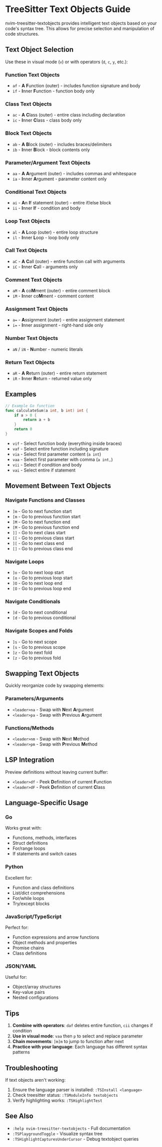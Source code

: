 # TreeSitter Text Objects Guide

nvim-treesitter-textobjects provides intelligent text objects based on your code's syntax tree. This allows for precise selection and manipulation of code structures.

## Text Object Selection

Use these in visual mode (`v`) or with operators (`d`, `c`, `y`, etc.):

### Function Text Objects
- `af` - **A** **F**unction (outer) - includes function signature and body
- `if` - **I**nner **F**unction - function body only

### Class Text Objects  
- `ac` - **A** **C**lass (outer) - entire class including declaration
- `ic` - **I**nner **C**lass - class body only

### Block Text Objects
- `ab` - **A** **B**lock (outer) - includes braces/delimiters
- `ib` - **I**nner **B**lock - block contents only

### Parameter/Argument Text Objects
- `aa` - **A** **A**rgument (outer) - includes commas and whitespace
- `ia` - **I**nner **A**rgument - parameter content only

### Conditional Text Objects
- `ai` - **A**n **I**f statement (outer) - entire if/else block
- `ii` - **I**nner **I**f - condition and body

### Loop Text Objects
- `al` - **A** **L**oop (outer) - entire loop structure
- `il` - **I**nner **L**oop - loop body only

### Call Text Objects
- `aC` - **A** **C**all (outer) - entire function call with arguments
- `iC` - **I**nner **C**all - arguments only

### Comment Text Objects
- `aM` - **A** co**M**ment (outer) - entire comment block
- `iM` - **I**nner co**M**ment - comment content

### Assignment Text Objects
- `a=` - **A**ssignment (outer) - entire assignment statement
- `i=` - **I**nner assignment - right-hand side only

### Number Text Objects
- `aN` / `iN` - **N**umber - numeric literals

### Return Text Objects
- `aR` - **A** **R**eturn (outer) - entire return statement
- `iR` - **I**nner **R**eturn - returned value only

## Examples

```go
// Example Go function
func calculateSum(a int, b int) int {
    if a > 0 {
        return a + b
    }
    return 0
}
```

- `vif` - Select function body (everything inside braces)
- `vaf` - Select entire function including signature
- `via` - Select first parameter content (`a int`)
- `vaa` - Select first parameter with comma (`a int,`)
- `vii` - Select if condition and body
- `vai` - Select entire if statement

## Movement Between Text Objects

### Navigate Functions and Classes
- `]m` - Go to next function start
- `[m` - Go to previous function start  
- `]M` - Go to next function end
- `[M` - Go to previous function end
- `]]` - Go to next class start
- `[[` - Go to previous class start
- `][` - Go to next class end
- `[]` - Go to previous class end

### Navigate Loops
- `]o` - Go to next loop start
- `[o` - Go to previous loop start
- `]O` - Go to next loop end
- `[O` - Go to previous loop end

### Navigate Conditionals
- `]d` - Go to next conditional
- `[d` - Go to previous conditional

### Navigate Scopes and Folds
- `]s` - Go to next scope
- `[s` - Go to previous scope
- `]z` - Go to next fold
- `[z` - Go to previous fold

## Swapping Text Objects

Quickly reorganize code by swapping elements:

### Parameters/Arguments
- `<leader>na` - Swap with **N**ext **A**rgument
- `<leader>pa` - Swap with **P**revious **A**rgument

### Functions/Methods
- `<leader>nm` - Swap with **N**ext **M**ethod
- `<leader>pm` - Swap with **P**revious **M**ethod

## LSP Integration

Preview definitions without leaving current buffer:

- `<leader>df` - Peek **D**efinition of current **F**unction
- `<leader>dF` - Peek **D**efinition of current **C**lass

## Language-Specific Usage

### Go
Works great with:
- Functions, methods, interfaces
- Struct definitions
- For/range loops
- If statements and switch cases

### Python  
Excellent for:
- Function and class definitions
- List/dict comprehensions
- For/while loops
- Try/except blocks

### JavaScript/TypeScript
Perfect for:
- Function expressions and arrow functions
- Object methods and properties
- Promise chains
- Class definitions

### JSON/YAML
Useful for:
- Object/array structures
- Key-value pairs
- Nested configurations

## Tips

1. **Combine with operators**: `daf` deletes entire function, `cii` changes if condition
2. **Use in visual mode**: `vaa` then `p` to select and replace parameter
3. **Chain movements**: `]m]m` to jump to function after next
4. **Practice with your language**: Each language has different syntax patterns

## Troubleshooting

If text objects aren't working:
1. Ensure the language parser is installed: `:TSInstall <language>`
2. Check treesitter status: `:TSModuleInfo textobjects`
3. Verify highlighting works: `:TSHighlightTest`

## See Also

- `:help nvim-treesitter-textobjects` - Full documentation
- `:TSPlaygroundToggle` - Visualize syntax tree
- `:TSHighlightCapturesUnderCursor` - Debug textobject queries 